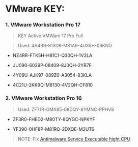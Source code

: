 # VMware KEY:

### 1. VMware Workstation Pro 17

>KEY Active VMWare 17 Pro Full

>Used: 4A4RR-813DK-M81A9-4U35H-06KND

* NZ4RR-FTK5H-H81C1-Q30QH-1V2LA

* JU090-6039P-08409-8J0QH-2YR7F

* 4Y09U-AJK97-089Z0-A3054-83KLA

* 4C21U-2KK9Q-M8130-4V2QH-CF810


### 2. VMware Workstation Pro 16

>Used: ZF71R-DMX85-08DQY-8YMNC-PPHV8

* ZF3R0-FHED2-M80TY-8QYGC-NPKYF

* YF390-0HF8P-M81RQ-2DXQE-M2UT6

>NOTE: Fix [Antimalware Service Executable hight CPU](https://www.freecodecamp.org/news/what-is-antimalware-service-executable-why-is-it-high-cpu-disk-usage/#:~:text=Antimalware%20service%20executable%20is%20a%20Windows%20Security%20process%20that%20executes,programs%20from%20time%20to%20time.) .
